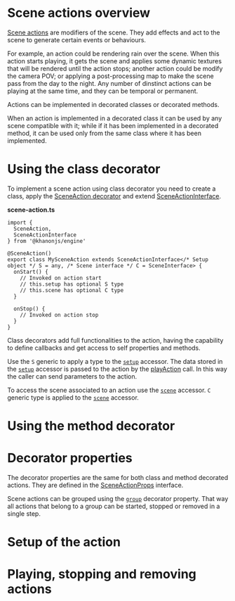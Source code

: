 # Scene actions overview

[Scene actions](https://khanonjs.com/api-docs/modules/decorators_scene_scene_action.html) are modifiers of the scene. They add effects and act to the scene to generate certain events or behaviours.

For example, an action could be rendering rain over the scene. When this action starts playing, it gets the scene and applies some dynamic textures that will be rendered until the action stops; another action could be modify the camera POV; or applying a post-processing map to make the scene pass from the day to the night. Any number of dinstinct actions can be playing at the same time, and they can be temporal or permanent.

Actions can be implemented in decorated classes or decorated methods.

When an action is implemented in a decorated class it can be used by any scene compatible with it; while if it has been implemented in a decorated method, it can be used only from the same class where it has been implemented.

# Using the class decorator

To implement a scene action using class decorator you need to create a class, apply the [SceneAction decorator](https://khanonjs.com/api-docs/functions/decorators_scene_scene_action.SceneAction.html) and extend
[SceneActionInterface](https://khanonjs.com/api-docs/classes/decorators_scene_scene_action.SceneActionInterface.html).

**scene-action.ts**
```
import {
  SceneAction,
  SceneActionInterface
} from '@khanonjs/engine'

@SceneAction()
export class MySceneAction extends SceneActionInterface</* Setup object */ S = any, /* Scene interface */ C = SceneInterface> {
  onStart() {
    // Invoked on action start
    // this.setup has optional S type
    // this.scene has optional C type
  }

  onStop() {
    // Invoked on action stop
  }
}
```

Class decorators add full functionalities to the action, having the capability to define callbacks and get access to self properties and methods.

Use the `S` generic to apply a type to the [`setup`](https://khanonjs.com/api-docs/classes/decorators_scene_scene_action.SceneActionInterface.html#setup) accessor. The data stored in the [`setup`](https://khanonjs.com/api-docs/classes/decorators_scene_scene_action.SceneActionInterface.html#setup) accessor is passed to the action by the [playAction](https://khanonjs.com/api-docs/classes/decorators_scene.SceneInterface.html#playAction) call. In this way the caller can send parameters to the action.

To access the scene associated to an action use the [`scene`](https://khanonjs.com/api-docs/classes/decorators_scene_scene_action.SceneActionInterface.html#scene) accessor. `C` generic type is applied to the [`scene`](https://khanonjs.com/api-docs/classes/decorators_scene_scene_action.SceneActionInterface.html#scene) accessor.

# Using the method decorator

# Decorator properties

The decorator properties are the same for both class and method decorated actions. They are defined in the [SceneActionProps](https://khanonjs.com/api-docs/interfaces/decorators_scene_scene_action.SceneActionProps.html) interface.

Scene actions can be grouped using the [`group`](https://khanonjs.com/api-docs/interfaces/decorators_scene_scene_action.SceneActionProps.html#group) decorator property. That way all actions that belong to a group can be started, stopped or removed in a single step.

# Setup of the action

# Playing, stopping and removing actions